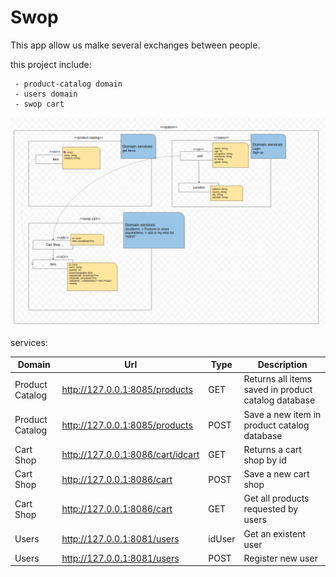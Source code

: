 # Swop 

This app allow us malke several exchanges between people.

this project include:

     - product-catalog domain
     - users domain
     - swop cart
     
     
     
<div align="center">
<img src="https://github.com/teamprotectors/swop-core/blob/develop/doc/domain_model.png" width="1250"/>
</div>
     
services:

| Domain          | Url                          | Type | Description                                              |
|-----------------|------------------------------|------|-----------------------------------------------------     |
| Product Catalog | http://127.0.0.1:8085/products    | GET  | Returns all items saved in product catalog database |
| Product Catalog | http://127.0.0.1:8085/products    | POST | Save a new item in product catalog database         |
| Cart Shop       | http://127.0.0.1:8086/cart/idcart | GET  | Returns a cart shop by id                           |
| Cart Shop       | http://127.0.0.1:8086/cart    | POST | Save a new cart shop                                |
| Cart Shop       | http://127.0.0.1:8086/cart    | GET | Get all products requested by users                                |
| Users           | http://127.0.0.1:8081/users | idUser  | Get an existent user                                   |
| Users           | http://127.0.0.1:8081/users    | POST | Register new user                                      |

